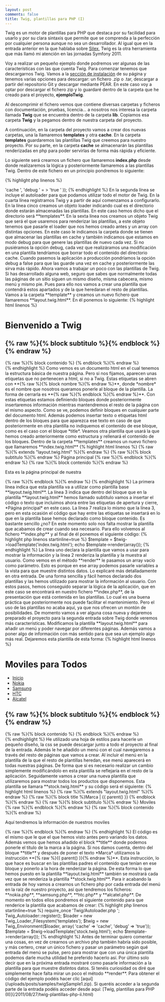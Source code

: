 ```yaml
---
layout: post
comments: false
title: Twig, plantillas para PHP (I)
---
```


Twig es un motor de plantillas para PHP que destaca por su facilidad para usarlo y por su clara sintaxis que permite que se comprenda a la perfección por cualquier persona aunque no sea un desarrollador. Al igual que en la entrada anterior en la que hablaba sobre [Silex](/2011/07/13/silex-micro-framework-php.md), Twig es la otra herramienta que más llamó mi atención en las jornadas Symfony 2011. 


Voy a realizar un pequeño ejemplo donde podremos ver algunas de las características con las que cuenta Twig. Para comenzar tenemos que descargarnos Twig. Vamos a la [sección de instalación](http://www.twig-project.org/installation) de su página y tenemos varias opciones para descargar: un fichero .zip o .tar, descargar a partir del repositorio Git y descargar mediante PEAR. En este caso voy a optar por descargar el fichero zip y lo guardaré dentro de la carpeta que he creado para el proyecto, **ejemploTwig**.

<!--more-->

Al descomprimir el fichero vemos que contiene diversas carpetas y ficheros con documentación, pruebas, licencia... a nosotros nos interesa la carpeta llamada **Twig** que se encuentra dentro de la carpeta **lib**. Copiamos esa carpeta **Twig** y la pegamos dentro de nuestra carpeta del proyecto.

A continuación, en la carpeta del proyecto vamos a crear dos nuevas carpetas, una la llamaremos **templates** y otra **cache**. En la carpeta **templates** guardaremos las plantillas Twig que creemos para nuestro proyecto. Por su parte, en la carpeta **cache** se almacenarán las plantillas renderizadas en php para poder servirlas de forma más rápida y eficiente.

Lo siguiente será crearnos un fichero que llamaremos **index.php** desde donde realizaremos la lógica y posteriormente llamaremos a las plantillas Twig. Dentro de este fichero en un principio pondremos lo siguiente:

{% highlight php linenos %}
<?php
  require_once  'Twig/Autoloader.php ';

  Twig_Autoloader::register();
  $loader = new Twig_Loader_Filesystem( 'templates ');
  $twig = new Twig_Environment($loader, array(
         'cache ' = >  'cache ',
         'debug ' = >  'true '
)); 
{% endhighlight %}

En la segunda línea se incluye el autoloader para que podamos utilizar todo el motor de Twig. En la cuarta línea registramos Twig y a partir de aquí comenzamos a configurarlo. En la línea cinco creamos un objeto loader indicando cual es el directorio donde estarán almacenadas las plantillas. En este caso hemos dicho que el directorio será **templates**. En la sexta línea nos creamos un objeto Twig que será el que usaremos para renderizar las plantillas, a este objeto tenemos que pasarle el loader que nos hemos creado antes y un array con distintas opciones. En este caso le indicamos la carpeta donde se tienen que almacenar las plantillas en cache y también indicamos que estamos en modo debug para que genere las plantillas de nuevo cada vez. Si no pusiéramos la opción debug, cada vez que realizáramos una modificación en una plantilla tendríamos que borrar todo el contenido del directorio cache. Cuando pasemos la aplicación a producción pondríamos la opción debug a false para que las guarde una vez en cache y posteriormente las sirva más rápido.

Ahora vamos a trabajar un poco con las plantillas de Twig. Si has desarrollado alguna web, seguro que sabes que normalmente todas las páginas de un sitio siguen un mismo diseño, misma cabecera, mismo menú y mismo pie. Pues para ello nos vamos a crear una plantilla que contendrá estos apartados y de la que heredaran el resto de plantillas. Vamos a la carpeta **template** y creamos un nuevo fichero que llamaremos **layout.twig.html**. En él ponemos lo siguiente:

{% highlight html linenos %}
<!DOCTYPE html PUBLIC "-//W3C//DTD XHTML 1.0 Strict//EN" 
    "http://www.w3.org/TR/xhtml1/DTD/xhtml1-strict.dtd" >
<html xmlns="http://www.w3.org/1999/xhtml">  
  <head> 
    <title>{% raw %}{% block title %}Utilizando Twig{% endblock %}{% endraw %}</title>
    <meta charset="utf-8"> 
  </head> 
  <body> 
    <h1>Bienvenido a Twig</h1> 
    <h2>{% raw %}{% block subtitulo %}{% endblock %}{% endraw %}</h2> 

    <div>
      {% raw %}{% block contenido %}
      {% endblock %}{% endraw %}
    </div> 
  <body> 
</html>
{% endhighlight %}

Como vemos es un documento html en el cual tenemos la estructura básica de nuestra página. Pero si nos fijamos, aparecen unas etiquetas que no pertenecen a html, si no a Twig. Estas etiquetas se abren con **{% raw %}{% block nombre %}{% endraw %}**, donde *nombre* es el nombre que nosotros queramos ponerle al bloque de la plantilla. La forma de cerrarla es **{% raw %}{% endblock %}{% endraw %}**. Con estas etiquetas estamos definiendo bloques donde posteriormente insertaremos información mientras mantendremos el resto de la página con el mismo aspecto. Como se ve, podemos definir bloques en cualquier parte del documento html. Además podemos insertar texto o etiquetas html dentro de los bloques para que aparezca ese texto en caso de que posteriormente en otra plantilla no indiquemos el contenido de ese bloque, como es el caso con el bloque *title*.

Veamos otra plantilla que usará la que hemos creado anteriormente como estructura y rellenará el contenido de los bloques. Dentro de la carpeta **templates** creamos un nuevo fichero que llamaremos **index.twig.html**

{% highlight html linenos %}
{% raw %}{% extends "layout.twig.html" %}{% endraw %}

{% raw %}{% block subtitulo %}{% endraw %}
  Página principal
{% raw %}{% endblock %}{% endraw %}

{% raw %}{% block contenido %}{% endraw %}
  <p>
    Esta es la página principal de nuestra
  </p>
{% raw %}{% endblock %}{% endraw %}
{% endhighlight %}

La primera línea indica que esta plantilla va a utilizar como plantilla base **layout.twig.html**. La línea 3 indica que dentro del bloque que en la plantilla **layout.twig.html** hemos llamado subtítulo vamos a insertar el código o texto que incluimos ahora entre las etiquetas de apertura y cierre, *Página principal* en este caso. La línea 7 realiza lo mismo que la línea 3, pero en esta ocasión el código que hay entre las etiquetas se insertará en lo que en la plantilla base hemos declarado como bloque contenido. Es bastante sencillo ¿no?

En este momento solo nos falta mostrar la plantilla que acabamos de crear cuando sea necesario. Para ello volvemos al fichero **index.php** y al final de él ponemos el siguiente código:

{% highlight php linenos startinline=true %}
$template = $twig->loadTemplate('index.twig.html');
echo $template->render(array());
{% endhighlight %}

La línea uno declara la plantilla que vamos a usar para mostrar la información y la línea 2 renderiza la plantilla y la muestra al usuario. Como vemos en el método **render** le pasamos un array vacío como parámetro. Esto es porque en ese array podemos pasarle variables a la vista para que muestre distintos datos. Lo explicaré más detalladamente en otra entrada.

De una forma sencilla y fácil hemos declarado dos plantillas y las hemos utilizado para mostrar la información al usuario. Con estos pasos, hemos conseguido separar la lógica de la aplicación, que en este caso se encontrará en nuestro fichero **index.php**, de la presentación que está contenida en las plantillas. Lo cual es una buena práctica que posteriormente nos puede facilitar el mantenimiento.

Pero el uso de las plantillas no acaba aquí, ya que nos ofrecen un montón de posibilidades. De momento vamos a ver alguna cosa nueva y dejaremos preparado el proyecto para la segunda entrada sobre Twig donde veremos más características. Modificamos la plantilla **layout.twig.html** para añadir un menú y poder navegar por diferentes páginas. Además vamos a poner algo de información con más sentido para que sea un ejemplo algo más real. Dejaremos esta plantilla de esta forma:

{% highlight html linenos %}
<!DOCTYPE html PUBLIC "-//W3C//DTD XHTML 1.0 Strict//EN" 
    "http://www.w3.org/TR/xhtml1/DTD/xhtml1-strict.dtd">
<html xmlns="http://www.w3.org/1999/xhtml"> 
  <head>
    <title>{% raw %}{% block title %}Moviles para Todos{% endblock %}{% endraw %}</title>
    <meta charset="utf8" />
    <link href="css/estilos.css" rel="stylesheet" />
  </head>
  <body>
    <h1>Moviles para Todos</h1>
    
    <div class="menu">
      <ul>
        <li><a href="index.php">Inicio</a></li>
        <li><a href="nokia.php">Nokia</a></li>
        <li><a href="samsung.php">Samsung</a></li>
        <li><a href="htc.php">HTC</a></li>
        <li><a href="alcatel.php">Alcatel</a></li>
      </ul>
    </div>
    
    <h2>{% raw %}{% block subtitulo %}{% endblock %}{% endraw %}</h2>
    
    <div>
      {% raw %}{% block contenido %}
      {% endblock %}{% endraw %}
    </div>
  <body>
</html>
{% endhighlight %}

He utilizado una hoja de estilos para hacerle un pequeño diseño, la css se puede descargar junto a todo el proyecto al final de la entrada. Además le he añadido un menú con el cual navegaremos a través del resto de páginas que vamos a crear. Al incluir el menú en la plantilla de la que el resto de plantillas heredan, ese menú aparecerá en todas nuestras páginas. De forma que si es necesario realizar un cambio simplemente modificándolo en esta plantilla se reflejaría en el resto de la aplicación.

Seguidamente vamos a crear una nueva plantilla que utilizaremos para mostrar todos los productos que disponemos. Esta plantilla se llamara **stock.twig.html** y su código será el siguiente:

{% highlight html linenos %}
{% raw %}{% extends "layout.twig.html" %}{% endraw %}

{% raw %}{% block title %}Marca | {{ parent() }} {% endblock %}{% endraw %}

{% raw %}{% block subtitulo %}{% endraw %}
  Moviles
{% raw %}{% endblock %}{% endraw %}

{% raw %}{% block contenido %}{% endraw %}
    <p>Aquí tendremos la información de nuestros moviles</p>
{% raw %}{% endblock %}{% endraw %}
{% endhighlight %}

El código es el mismo que le que el que hemos visto antes pero variando los datos. Además vemos que hemos añadido el block **title** donde podemos ponerle el título de la marca a la página. Si nos damos cuenta, dentro del bloque **title** y después de poner el texto *Marca* utilizamos la instrucción **{% raw %}{{ parent() }}{% endraw %}**. Esta instrucción, lo que hace es buscar en las plantillas padres el contenido que tenían en ese bloque y ponerlo a la hora de renderizar la página. De esta forma lo que hemos puesto en la plantilla **layout.twig.html** también se mostrará cada vez que se renderiza la plantilla **stock.twig.html**.

Para ir acabando la entrada de hoy vamos a crearnos un fichero php por cada entrada del menú en la raíz de nuestro proyecto, así que tendremos los ficheros: **nokia.php**, **samsung.php**, **htc.php** y **alcatel.php**. De momento en todos ellos pondremos el siguiente contenido para que renderice la plantilla que acabamos de crear:

{% highlight php linenos startinline=true %}
require_once  'Twig/Autoloader.php ';

Twig_Autoloader::register();

$loader = new Twig_Loader_Filesystem('templates');

$twig = new Twig_Environment($loader, array(
             'cache' => 'cache',
             'debug' => 'true'));
            
$template = $twig->loadTemplate('stock.twig.html');

echo $template->render(array());
{% endhighlight %}

Antes de terminar quiero comentar una cosas, en vez de crearnos un archivo php también habría sido posible, y más certero, crear un único fichero y pasar un parámetro según qué entrada del menú se pulse, pero para mostrar que con una única plantilla podemos darle mucha utilidad he preferido hacerlo así.

Por último solo decir que en la próxima entrada mostraré como pasarle información a la plantilla para que muestre distintos datos. Si tenéis curiosidad os diré que simplemente hace falta mirar un poco el método **render**.

Para obtener el código del ejemplo podéis hacer clic [aquí](/uploads/posts/samples/twigSample1.zip).

Si queréis acceder a la segunda parte de la entrada podéis acceder desde aquí: [Twig, plantillas para PHP (II)](/2011/08/27/twig-plantillas-php-ii.html)